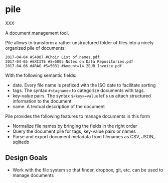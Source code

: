 # pile


XXX

A document management tool.

Pile allows to transform a rather unstructured folder of files into a nicely organized pile of
documents:

```
2017-04-04 #S4907 #Choir List of names.pdf
2017-04-05 #EXCITE #S=5005 Notes on Data Repositories.pdf
2017-04-06 #ARAG #S=5031 #Amount=14.2EUR Invoice.pdf
```

With the following semantic fields:

- date. Every file name is prefixed with the ISO date to facilitate sorting
- tags. The syntax `#<tagname>` to categorize documents with tags.
- key-value pairs. The syntax `$<key>=value` let's us attach structured information to the document
- name. A textual description of the document

Pile provides the following features to manage documents in this form

- Normalize file names by bringing the fields in the right order
- Query the document pile for tags, key-value pairs or names
- Parse and export document metadata from filenames as CSV, JSON, sqlitedb

## Design Goals

- Work with the file system so that finder, dropbox, git, etc. can be used to manage documents
